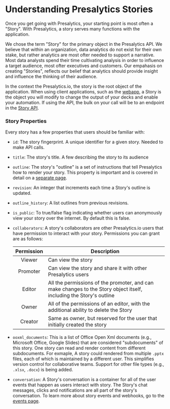 # Understanding Presalytics Stories

Once you get going with Presalytics, your starting point is most often a "Story".  With Presalytics, a story serves many functions with the application. 

We chose the term "Story" for the primary object in the Presalytics API.  We believe that within an organization, data analytics do not exist for their own stake, but rather analytics are most ofter needed to support a narrative.  Most data analysts spend their time cultivating analysis in order to influence a target audience, most ofter executives and customers. Our empahasis on creating "Stories", reflects our belief that analytics should provide insight and influence the thinking of their audience.

In the context the Presalytics.io, the story is the root object of the application.  When using client applications, such as the [webapp](/story/), a Story is the object you will modify to change the output of your decks and enable your automation.  If using the API, the bulk on your call will be to an endpoint in the [Story API](https://presalytics.io/docs/api-specifications/story/).

### Story Properties

Every story has a few properties that users should be familiar with:

* `id`: The story fingerprint.  A unique identifier for a given story.  Needed to make API calls.

* `title`: The story's title.  A few describing the story to its audience

* `outline`: The story's "outline" is a set of instructions that tell Presalytics how to render your story.  This property is important and is covered in detail on a [separate page](/docs/story-outlines).

* `revision`: An integer that increments each time a Story's outline is updated.

* `outline_history`: A list outlines from previous revisions.

* `is_public`: To true/false flag indicating whether users can anonymously view your story over the internet. By default this is false.

* `collaborators`: A story's collaborators are other Presalytics.io users that have permission to interact with your story.  Permissions you can grant are as follows:


    | Permission | Description |
    | :--------: |-------------|
    | Viewer | Can view the story |
    | Promoter | Can view the story and share it with other Presalytics users |
    | Editor | All the permissions of the promoter, and can make changes to the Story object itself, including the Story's outline |
    | Owner | All of the permissions of an editor, with the additional ability to delete the Story |
    | Creator | Same as owner, but reserved for the user that initially created the story |


* `ooxml_documents`: This is a list of Office Open Xml documents (e.g., Microsoft Office, Google Slides) that are considered "subdocuments" of this story.  One story can read and render content from different subdocuments.  For exmaple, A story could rendered from multiple  `.pptx` files, each of which is maintained by a different user.  This simplifies version control for collaborative teams.  Support for other file types (e.g., `.xlsx`, `.docx`) is being added. 

* `conversation`:  A Story's conversation is a container for all of the user events that happen as users interact with story.  The Story's chat messages, clicks and notifications are all part of the story's conversation.  To learn more about story events and webhooks, go to the [events page](/docs/events).

